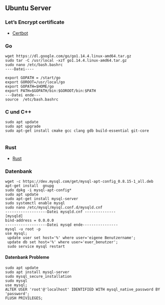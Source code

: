 ## Ubuntu Server

### Let’s Encrypt certificate

* [Certbot](https://certbot.eff.org/)

### Go

```
wget https://dl.google.com/go/go1.14.4.linux-amd64.tar.gz
sudo tar -C /usr/local -xzf go1.14.4.linux-amd64.tar.gz
sudo nano /etc/bash.bashrc
----Datei----

export GOPATH = /start/go
export GOROOT=/usr/local/go
export GOPATH=$HOME/go
export PATH=$GOPATH/bin:$GOROOT/bin:$PATH
---Datei ende---
source  /etc/bash.bashrc

```


### C und C++

```
sudo apt update
sudo apt upgrade
sudo apt-get install cmake gcc clang gdb build-essential git-core


```
### Rust

* [Rust](https://www.rust-lang.org/) 

### Datenbank

```
wget -c https://dev.mysql.com/get/mysql-apt-config_0.8.15-1_all.deb
apt-get install  gnupg
sudo dpkg -i mysql-apt-config*
sudo apt update
sudo apt-get install mysql-server
sudo systemctl enable mysql
sudo nano /etc/mysql/mysql.conf.d/mysqld.cnf
-------------------Datei mysqld.cnf --------------
[mysqld]
bind-address = 0.0.0.0
-------------------Datei mysqd ende----------------
mysql -u root -p
use mysql;
 update user set host='%' where user='eigene Benutzername';
 update db set host='%' where user='euer_benutzer';
 sudo service mysql restart

```

#### Datenbank Probleme

```
sudo apt update
sudo apt install mysql-server
sudo mysql_secure_installation
sudo mysql
use mysql;
ALTER USER 'root'@'localhost' IDENTIFIED WITH mysql_native_password BY 'password';
FLUSH PRIVILEGES;

```


